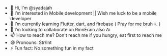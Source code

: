 - 👋 Hi, I’m @syadajah
- 👀 I’m interested in Mobile development || Wish me luck to be a mobile developer
- 🌱 I’m currently learning Flutter, dart, and firebase ( Pray for me bruh 💀. )
- 💞️ I’m looking to collaborate on RinnErain also Ai
- 📫 How to reach me? Don't reach me if you hungry, eat first to reach me
- 😄 Pronouns: Str/Int
- ⚡ Fun fact: No something fun in my fact

<!---
syadajah/syadajah is a ✨ special ✨ repository because its `README.md` (this file) appears on your GitHub profile.
You can click the Preview link to take a look at your changes.
--->
